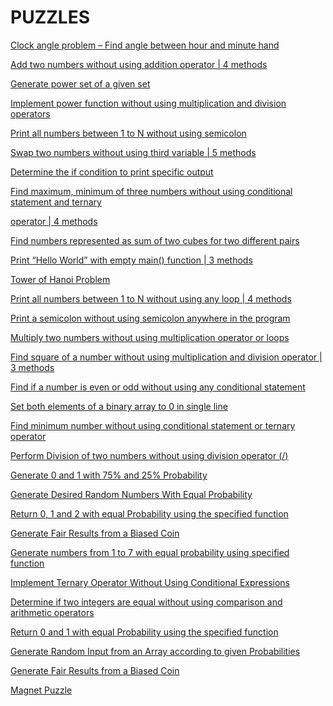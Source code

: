 # PUZZLES

[Clock angle problem – Find angle between hour and minute hand
](http://www.techiedelight.com/angle-between-hour-minute-hand/)

[Add two numbers without using addition operator | 4 methods
](http://www.techiedelight.com/add-two-numbers-without-using-addition-operator/)

[Generate power set of a given set
](http://www.techiedelight.com/generate-power-set-given-set/)

[Implement power function without using multiplication and division operators
](http://www.techiedelight.com/implement-power-function-without-using-multiplication-division-operators/)

[Print all numbers between 1 to N without using semicolon
](http://www.techiedelight.com/print-numbers-1-n-without-using-semicolon/)

[Swap two numbers without using third variable | 5 methods
](http://www.techiedelight.com/swap-two-numbers-without-using-third-variable/)

[Determine the if condition to print specific output
](http://www.techiedelight.com/determine-condition-to-print-specific-output/)

[Find maximum, minimum of three numbers without using conditional statement and ternary
](http://www.techiedelight.com/maximum-minimum-three-numbers-without-using-conditional-statement-ternary-operator/)

[operator | 4 methods
](http://www.techiedelight.com/maximum-minimum-three-numbers-without-using-conditional-statement-ternary-operator/)

[Find numbers represented as sum of two cubes for two different pairs
](http://www.techiedelight.com/numbers-represented-as-sum-of-two-cubes/)

[Print “Hello World” with empty main() function | 3 methods
](http://www.techiedelight.com/print-hello-world-empty-main-function/)

[Tower of Hanoi Problem
](http://www.techiedelight.com/tower-of-hanoi-problem/)

[Print all numbers between 1 to N without using any loop | 4 methods
](http://www.techiedelight.com/print-numbers-1-n-without-using-loop-4-methods/)

[Print a semicolon without using semicolon anywhere in the program
](http://www.techiedelight.com/print-a-semicolon-without-using-semicolon-anywhere-program/)

[Multiply two numbers without using multiplication operator or loops
](http://www.techiedelight.com/multiply-two-numbers-without-using-multiplication-operator-loops/)

[Find square of a number without using multiplication and division operator | 3 methods
](http://www.techiedelight.com/find-square-number-without-using-multiplication-division-operator/)

[Find if a number is even or odd without using any conditional statement
](http://www.techiedelight.com/find-number-even-odd-without-using-conditional-statement/)

[Set both elements of a binary array to 0 in single line
](http://www.techiedelight.com/set-elements-binary-array-0-single-line/)

[Find minimum number without using conditional statement or ternary operator
](http://www.techiedelight.com/find-minimum-number-without-using-conditional-statement-ternary-operator/)

[Perform Division of two numbers without using division operator (/)
](http://www.techiedelight.com/perform-division-two-numbers-without-using-division-operator/)

[Generate 0 and 1 with 75% and 25% Probability
](http://www.techiedelight.com/generate-0-1-75-25-probability/)

[Generate Desired Random Numbers With Equal Probability
](http://www.techiedelight.com/generate-random-numbers-equal-probability/)

[Return 0, 1 and 2 with equal Probability using the specified function
](http://www.techiedelight.com/return-0-1-2-equal-probability-using-specified-function/)

[Generate Fair Results from a Biased Coin
](http://www.techiedelight.com/generate-fair-results-biased-coin/)

[Generate numbers from 1 to 7 with equal probability using specified function
](http://www.techiedelight.com/generate-numbers-1-7-equal-probability/)

[Implement Ternary Operator Without Using Conditional Expressions
](http://www.techiedelight.com/implement-ternary-operator-without-using-conditional-statements/)

[Determine if two integers are equal without using comparison and arithmetic operators
](http://www.techiedelight.com/determine-two-integers-equal-without-using-comparison-arithmetic-operators/)

[Return 0 and 1 with equal Probability using the specified function
](http://www.techiedelight.com/get-0-1-equal-probability-using-specified-function/)

[Generate Random Input from an Array according to given Probabilities
](http://www.techiedelight.com/generate-random-input-array-according-given-probabilities/)

[Generate Fair Results from a Biased Coin
](http://www.techiedelight.com/generate-fair-results-biased-coin/)

[Magnet Puzzle
](http://www.techiedelight.com/magnet-puzzle/)

